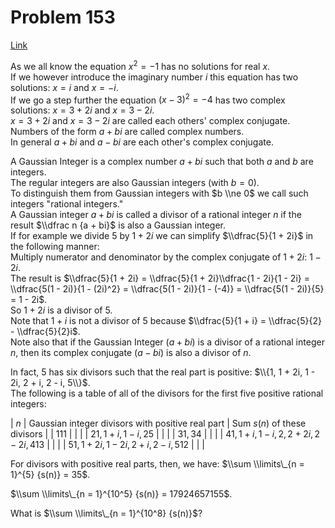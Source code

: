 # Problem 153

[Link](https://projecteuler.net/problem=153)

As we all know the equation $x^2=-1$ has no solutions for real $x$.  
If we however introduce the imaginary number $i$ this equation has two solutions: $x=i$ and $x=-i$.  
If we go a step further the equation $(x-3)^2=-4$ has two complex solutions: $x=3+2i$ and $x=3-2i$.  
$x=3+2i$ and $x=3-2i$ are called each others' complex conjugate.  
Numbers of the form $a+bi$ are called complex numbers.  
In general $a+bi$ and $a-bi$ are each other's complex conjugate.

A Gaussian Integer is a complex number $a+bi$ such that both $a$ and $b$ are integers.  
The regular integers are also Gaussian integers (with $b=0$).  
To distinguish them from Gaussian integers with $b \\ne 0$ we call such integers "rational integers."  
A Gaussian integer $a+bi$ is called a divisor of a rational integer $n$ if the result $\\dfrac n {a + bi}$ is also a Gaussian integer.  
If for example we divide $5$ by $1+2i$ we can simplify $\\dfrac{5}{1 + 2i}$ in the following manner:  
Multiply numerator and denominator by the complex conjugate of $1+2i$: $1-2i$.  
The result is $\\dfrac{5}{1 + 2i} = \\dfrac{5}{1 + 2i}\\dfrac{1 - 2i}{1 - 2i} = \\dfrac{5(1 - 2i)}{1 - (2i)^2} = \\dfrac{5(1 - 2i)}{1 - (-4)} = \\dfrac{5(1 - 2i)}{5} = 1 - 2i$.  
So $1+2i$ is a divisor of $5$.  
Note that $1+i$ is not a divisor of $5$ because $\\dfrac{5}{1 + i} = \\dfrac{5}{2} - \\dfrac{5}{2}i$.  
Note also that if the Gaussian Integer $(a+bi)$ is a divisor of a rational integer $n$, then its complex conjugate $(a-bi)$ is also a divisor of $n$.

In fact, $5$ has six divisors such that the real part is positive: $\\{1, 1 + 2i, 1 - 2i, 2 + i, 2 - i, 5\\}$.  
The following is a table of all of the divisors for the first five positive rational integers:

| $n$                                   | Gaussian integer divisors with positive real part | Sum $s(n)$ of these divisors |
| $1$$1$$1$                             |                                                   |                              |
| $2$$1, 1+i, 1-i, 2$$5$                |                                                   |                              |
| $3$$1, 3$$4$                          |                                                   |                              |
| $4$$1, 1+i, 1-i, 2, 2+2i, 2-2i,4$$13$ |                                                   |                              |
| $5$$1, 1+2i, 1-2i, 2+i, 2-i, 5$$12$   |                                                   |                              |

For divisors with positive real parts, then, we have: $\\sum \\limits\_{n = 1}^{5} {s(n)} = 35$.

$\\sum \\limits\_{n = 1}^{10^5} {s(n)} = 17924657155$.

What is $\\sum \\limits\_{n = 1}^{10^8} {s(n)}$?